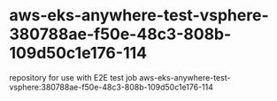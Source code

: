 # aws-eks-anywhere-test-vsphere-380788ae-f50e-48c3-808b-109d50c1e176-114
repository for use with E2E test job aws-eks-anywhere-test-vsphere:380788ae-f50e-48c3-808b-109d50c1e176-114
